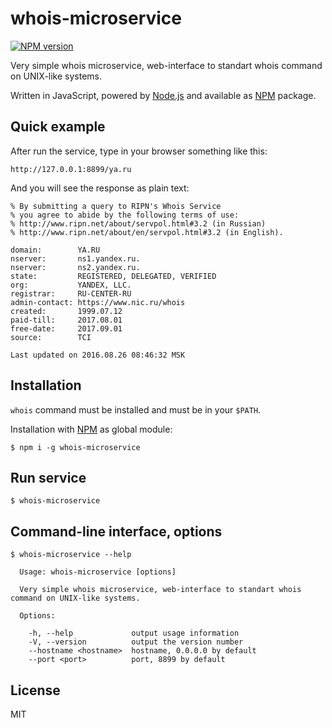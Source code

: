 whois-microservice
==================

[![NPM version][npm-image]][npm-url]

Very simple whois microservice, web-interface to standart whois command on UNIX-like systems.

Written in JavaScript, powered by [Node.js][nodejs-url] and available as [NPM][npm-home-url] package.

Quick example
-------------

After run the service, type in your browser something like this:

```
http://127.0.0.1:8899/ya.ru
```

And you will see the response as plain text:

```
% By submitting a query to RIPN's Whois Service
% you agree to abide by the following terms of use:
% http://www.ripn.net/about/servpol.html#3.2 (in Russian)
% http://www.ripn.net/about/en/servpol.html#3.2 (in English).

domain:        YA.RU
nserver:       ns1.yandex.ru.
nserver:       ns2.yandex.ru.
state:         REGISTERED, DELEGATED, VERIFIED
org:           YANDEX, LLC.
registrar:     RU-CENTER-RU
admin-contact: https://www.nic.ru/whois
created:       1999.07.12
paid-till:     2017.08.01
free-date:     2017.09.01
source:        TCI

Last updated on 2016.08.26 08:46:32 MSK
```


Installation
------------

``whois`` command must be installed and must be in your ``$PATH``.

Installation with [NPM][npm-home-url] as global module:

```
$ npm i -g whois-microservice
```

Run service
-----------

```
$ whois-microservice
```

Command-line interface, options
-------------------------------

```
$ whois-microservice --help

  Usage: whois-microservice [options]

  Very simple whois microservice, web-interface to standart whois command on UNIX-like systems.

  Options:

    -h, --help             output usage information
    -V, --version          output the version number
    --hostname <hostname>  hostname, 0.0.0.0 by default
    --port <port>          port, 8899 by default
```

License
-------

MIT

[npm-image]: https://img.shields.io/npm/v/whois-microservice.svg?style=flat-square
[npm-url]: https://www.npmjs.com/package/whois-microservice
[nodejs-url]: https://nodejs.org/en/
[npm-home-url]: https://www.npmjs.com
